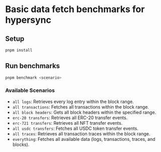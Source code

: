 # Basic data fetch benchmarks for hypersync

## Setup

```bash
pnpm install
```

## Run benchmarks

```bash
pnpm benchmark <scenario>
```

### Available Scenarios

- `all logs`: Retrieves every log entry within the block range.
- `all transactions`: Fetches all transactions within the block range.
- `all block headers`: Gets all block headers within the specified range.
- `erc-20 transfers`: Retrieves all ERC-20 transfer events.
- `erc-721 transfers`: Retrieves all NFT transfer events.
- `all usdc transfers`: Fetches all USDC token transfer events.
- `all traces`: Retrieves all transaction traces within the block range.
- `everything`: Fetches all available data (logs, transactions, traces, and blocks).
